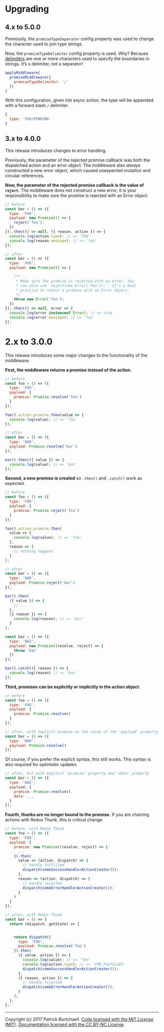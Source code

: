 # Upgrading

## 4.x to 5.0.0

Previously, the `promiseTypeSeparator` config property was used to change the character used to join type strings.

Now, the `promiseTypeDelimiter` config property is used. Why? Because [delimiters](https://en.wikipedia.org/wiki/Delimiter) are one or more characters used to specify the boundaries in strings. It’s s delimiter, not a separator!

```js
applyMiddleware(
  promiseMiddleware({
    promiseTypeDelimiter: '/'
  })
)
```

With this configuration, given `FOO` async action, the type will be appended with a forward slash `/` delimiter.

```js
{
  type: 'FOO/PENDING'
}
```

## 3.x to 4.0.0

This release introduces changes to error handling.

Previously, the parameter of the rejected promise callback was both the dispatched action and an error object. The middleware also *always* constructed a new error object, which caused unexpected mutation and circular references.

**Now, the parameter of the rejected promise callback is the value of `reject`.** The middleware does not construct a new error; it is your responsibility to make sure the promise is rejected with an Error object.

```js
// before
const bar = () => ({
  type: 'FOO',
  payload: new Promise(() => {
    reject('foo');
  })
});.then(() => null, ({ reason, action }) => {
  console.log(action.type): // => 'FOO'
  console.log(reason.message); // => 'foo'
});

// after
const bar = () => ({
  type: 'FOO',
  payload: new Promise(() => {

    /**
     * Make sure the promise is rejected with an error. You
     * can also use `reject(new Error('foo'));`. It's a best
     * practice to reject a promise with an Error object.
     */
    throw new Error('foo');
  })
});.then(() => null, error => {
  console.log(error instanceof Error); // => true
  console.log(error.message); // => 'foo'
});
```

# 2.x to 3.0.0

This release introduces some major changes to the functionality of the middleware:

**First, the middleware returns a promise instead of the action.**

```js
// before
const foo = () => ({
  type: 'FOO',
  payload: {
    promise: Promise.resolve('foo')
  }
});

foo().action.promise.then(value => {
  console.log(value); // => 'foo'
});

// after
const bar = () => ({
  type: 'BAR',
  payload: Promise.resolve('bar')
});

bar().then(({ value }) => {
  console.log(value); // => 'bar'
});
```

**Second, a new promise is created** so `.then()` and `.catch()` work as expected.

``` js
// before
const foo = () => ({
  type: 'FOO',
  payload: {
    promise: Promise.reject('foo')
  }
});

foo().action.promise.then(
  value => {
    console.log(value); // => 'foo'
  },
  reason => {
    // nothing happens
  }
);

// after
const bar = () => ({
  type: 'BAR',
  payload: Promise.reject('bar')
});

bar().then(
  ({ value }) => {
    // ...
  },
  ({ reason }) => {
    console.log(reason); // => 'bar'
  }
);

const baz = () => ({
  type: 'BAZ',
  payload: new Promise((resolve, reject) => {
    throw 'baz'
  })
});

bar().catch(({ reason }) => {
  console.log(reason) // => 'baz'
});
```

**Third, promises can be explicitly or implicitly in the action object.**

```js
// before
const foo = () => ({
  type: 'FOO',
  payload: {
    promise: Promise.resolve()
  }
});

// after, with implicit promise as the value of the 'payload' property
const bar = () => ({
  type: 'BAR',
  payload: Promise.resolve()
});
```

Of course, if you prefer the explicit syntax, this still works. This syntax is also required for optimistic updates.

```js
// after, but with explicit 'promise' property and 'data' property
const bar = () => ({
  type: 'BAZ',
  payload: {
    promise: Promise.resolve(),
    data: ...
  }
});
```

**Fourth, thunks are no longer bound to the promise.** If you are chaining actions with Redux Thunk, this is critical change.

```js
// before, with Redux Thunk
const foo = () => ({
  type: 'FOO',
  payload: {
    promise: new Promise((resolve, reject) => {
      ...
    }).then(
      value => (action, dispatch) => {
        // handle fulfilled
        dispatch(someSuccessHandlerActionCreator());
      },
      reason => (action, dispatch) => {
        // handle rejected
        dispatch(someErrorHandlerActionCreator());
      }
    )
  }
});

// after, with Redux Thunk
const bar = () => {
  return (dispatch, getState) => {


    return dispatch({
      type: 'FOO',
      payload: Promise.resolve('foo')
    }).then(
      ({ value, action }) => {
        console.log(value); // => 'foo'
        console.log(action.type); // => 'FOO_FULFILLED'
        dispatch(someSuccessHandlerActionCreator());
      },
      ({ reason, action }) => {
        // handle rejected
        dispatch(someErrorHandlerActionCreator());
      }
    );
  };
};
```

---
Copyright (c) 2017 Patrick Burtchaell. [Code licensed with the MIT License (MIT)](/LICENSE). [Documentation licensed with the CC BY-NC License](LICENSE).
